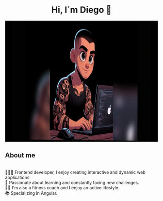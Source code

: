  <div align="center">
        <h1 align="center">Hi, I´m Diego 👋</h1>
 </div>
 <img src="https://github.com/Diegh0/Diegh0/blob/main/bannerPrincipal.jpeg?raw=true" height="400px">
 
## About me
<br>👨🏽‍💻 Frontend developer, I enjoy creating interactive and dynamic web applications.<br>
🌱 Passionate about learning and constantly facing new challenges.<br>
🏋️‍♂️ I'm also a fitness coach and I enjoy an active lifestyle.<br>
📚 Specializing in Angular.<br>




